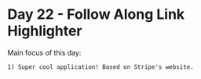 # Day 22 - Follow Along Link Highlighter

Main focus of this day:
    
    1) Super cool application! Based on Stripe's website.
